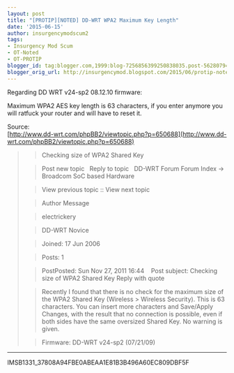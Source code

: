 ```yaml
---
layout: post
title: "[PROTIP][NOTED] DD-WRT WPA2 Maximum Key Length"
date: '2015-06-15'
author: insurgencymodscum2
tags:
- Insurgency Mod Scum
- OT-Noted
- OT-PROTIP
blogger_id: tag:blogger.com,1999:blog-7256856399250838035.post-5628079461950720465
blogger_orig_url: http://insurgencymod.blogspot.com/2015/06/protip-noted-dd-wrt-wpa2-maximum-key.html
---
```


Regarding DD WRT v24-sp2 08.12.10 firmware:  
  
Maximum WPA2 AES key length is 63 characters, if you enter anymore you will ratfuck your router and will have to reset it.  
  
Source:  
[http://www.dd-wrt.com/phpBB2/viewtopic.php?p=650688](http://www.dd-wrt.com/phpBB2/viewtopic.php?p=650688)  
  

> > Checking size of WPA2 Shared Key
> 
> > Post new topic   Reply to topic    DD-WRT Forum Forum Index -> Broadcom SoC based Hardware
> 
> > View previous topic :: View next topic  
> 
> > Author  Message
> 
> > electrickery
> 
> > DD-WRT Novice
> 
> >   
> 
> >   
> 
> > Joined: 17 Jun 2006
> 
> > Posts: 1
> 
> >   
> 
> > PostPosted: Sun Nov 27, 2011 16:44    Post subject: Checking size of WPA2 Shared Key  Reply with quote
> 
> > Recently I found that there is no check for the maximum size of the WPA2 Shared Key (Wireless > Wireless Security). This is 63 characters. You can insert more characters and Save/Apply Changes, with the result that no connection is possible, even if both sides have the same oversized Shared Key. No warning is given.
> 
> >   
> 
> >   
> 
> > Firmware: DD-WRT v24-sp2 (07/21/09)

---

IMSB1331_37808A94FBE0ABEAA1E81B3B496A60EC809DBF5F